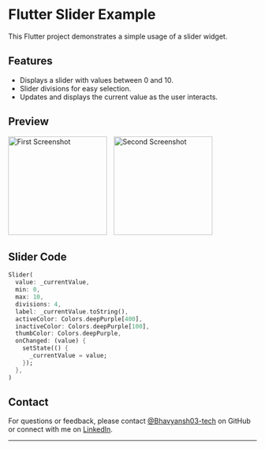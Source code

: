 # Flutter Slider Example

This Flutter project demonstrates a simple usage of a slider widget.

## Features

- Displays a slider with values between 0 and 10.
- Slider divisions for easy selection.
- Updates and displays the current value as the user interacts.

## Preview
<img src="https://github.com/user-attachments/assets/5db50f5e-4619-45f7-9cdd-f67d5d0cadbb" alt="First Screenshot" style="width: 200px; height: auto; margin-right: 10px;">
<img src="https://github.com/user-attachments/assets/409aebc9-6226-4cb0-b644-c34f9f0ddf0b" alt="Second Screenshot" style="width: 200px; height: auto; margin-right: 10px;">

## Slider Code

```dart
Slider(
  value: _currentValue,
  min: 0,
  max: 10,
  divisions: 4,
  label: _currentValue.toString(),
  activeColor: Colors.deepPurple[400],
  inactiveColor: Colors.deepPurple[100],
  thumbColor: Colors.deepPurple,
  onChanged: (value) {
    setState(() {
      _currentValue = value;
    });
  },
)
```

## Contact

For questions or feedback, please contact [@Bhavyansh03-tech](https://github.com/Bhavyansh03-tech) on GitHub or connect with me on [LinkedIn](https://www.linkedin.com/in/bhavyansh03/).

---
